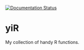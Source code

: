 [![Documentation Status](https://readthedocs.org/projects/yir/badge/?version=latest)](https://readthedocs.org/projects/yir/?badge=latest)
# yiR



My collection of handy R functions.